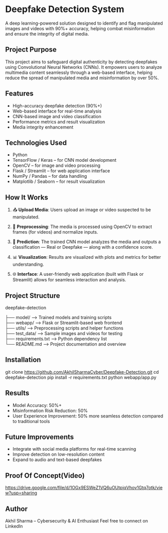 Deepfake Detection System
=========================

A deep learning-powered solution designed to identify and flag manipulated images and videos with 90%+ accuracy, helping combat misinformation and ensure the integrity of digital media.

Project Purpose
---------------
This project aims to safeguard digital authenticity by detecting deepfakes using Convolutional Neural Networks (CNNs). It empowers users to analyze multimedia content seamlessly through a web-based interface, helping reduce the spread of manipulated media and misinformation by over 50%.

Features
--------
- High-accuracy deepfake detection (90%+)
- Web-based interface for real-time analysis
- CNN-based image and video classification
- Performance metrics and result visualization
- Media integrity enhancement

Technologies Used
-----------------
- Python
- TensorFlow / Keras – for CNN model development
- OpenCV – for image and video processing
- Flask / Streamlit – for web application interface
- NumPy / Pandas – for data handling
- Matplotlib / Seaborn – for result visualization

How It Works
------------
1. 📤 **Upload Media**: Users upload an image or video suspected to be manipulated.

2. 🧠 **Preprocessing**: The media is processed using OpenCV to extract frames (for videos) and normalize inputs.

3. 🧮 **Prediction**: The trained CNN model analyzes the media and outputs a classification — Real or Deepfake — along with a confidence score.

4. 📊 **Visualization**: Results are visualized with plots and metrics for better understanding.

5. 🌐 **Interface**: A user-friendly web application (built with Flask or Streamlit) allows for seamless interaction and analysis.


Project Structure
-----------------
deepfake-detection

├── model/               --> Trained models and training scripts  
├── webapp/              --> Flask or Streamlit-based web frontend  
├── utils/               --> Preprocessing scripts and helper functions  
├── test_data/           --> Sample images and videos for testing  
├── requirements.txt     --> Python dependency list  
└── README.md            --> Project documentation and overview  


Installation
------------
git clone https://github.com/AkhilSharmaCyber/Deepfake-Detection.git
cd deepfake-detection
pip install -r requirements.txt
python webapp/app.py

Results
-------
- Model Accuracy: 50%+
- Misinformation Risk Reduction: 50%
- User Experience Improvement: 50% more seamless detection compared to traditional tools

Future Improvements
-------------------
- Integrate with social media platforms for real-time scanning
- Improve detection on low-resolution content
- Expand to audio and text-based deepfakes

Proof Of Concept(Video)
----------------
https://drive.google.com/file/d/1OGx9ESWeZ1VQ6uOUtpiqVhov1Gtq7otk/view?usp=sharing

Author
------
Akhil Sharma – Cybersecurity & AI Enthusiast
Feel free to connect on LinkedIn
